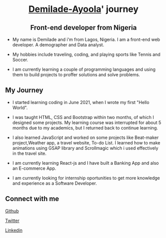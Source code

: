 # <h1 align="center">[Demilade-Ayoola](https://github.com/Demilade-Ayoola)' journey</h1>
<h2 align="center">Front-end developer from Nigeria</h2>

- My name is Demilade and i'm from Lagos, Nigeria. I am a front-end web developer. A demographer and Data analyst.

- My hobbies include traveling, coding, and playing sports like Tennis and Soccer.

- I am currently learning a couple of programming languages and using them to build projects to proffer solutions and solve problems.

## My Journey
- I started learning coding in June 2021, when I wrote my first "Hello World".

- I was taught HTML, CSS and Bootstrap within two months, of which I designed some projects. My learning course was interrupted for about 5 months due to my academics, but I returned back to continue learning.  

- I also learned JavaScript and worked on some projects like Beat-maker project,Weather app, a travel website, To-do List. I learned how to make animations using GSAP library and Scrollmagic which i used effectively in the travel site. 

- I am currently learning React-js and I have built a Banking App and also an E-commerce App.

- I am currently looking for internship oportunities to get more knowledge and experience as a Software Developer.

## Connect with me

[Github](https://github.com/Demilade-Ayoola)

[Twitter](https://twitter.com/dem_ilade)

[Linkedin](https://www.linkedin.com/in/demilade-ayoola-b22a88210)

